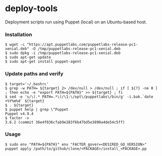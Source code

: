 # deploy-tools
Deployment scripts run using Puppet (local) on an Ubuntu-based host.

### Installation ###
```
$ wget -c "https://apt.puppetlabs.com/puppetlabs-release-pc1-xenial.deb" -O /tmp/puppetlabs-release-pc1-xenial.deb 
$ sudo dpkg -i /tmp/puppetlabs-release-pc1-xenial.deb 
$ sudo apt-get update 
$ sudo apt-get install puppet-agent 
```

### Update paths and verify ###
```
$ target='~/.bashrc'
$ grep -w PATH= ${target} 2> /dev/null > /dev/null ; if [ ${?} -ne 0 ] ; then echo -e "export PATH=${PATH}" >> ${target} ; fi
$ sed -e 's/\(.* PATH=.*\)/\1:\/opt\/puppetlabs\/bin/g' -i.bak.`date +%Y%m%d` ${target}
$ . ${target}
$ puppet help | grep \^Puppet 
Puppet v4.9.4
$ facter -v
3.6.2 (commit 36e4f036cfab9e283f6b47bd5e3890a4de54c5ff)
```

### Usage ###
```
$ sudo env "PATH=${PATH}" env "FACTER_gover=<DESIRED_GO_VERSION>" puppet apply /path/to/github/clone/<PACKAGE>/install_<PACKAGE>.pp
```

